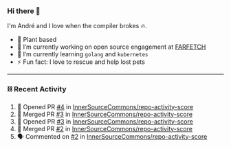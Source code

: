 ### Hi there 👋

I'm André and I love when the compiler brokes 🔥.

- 🥦 Plant based
- 🔭 I’m currently working on open source engagement at [FARFETCH](https://github.com/Farfetch) 
- 🌱 I’m currently learning `golang` and `kubernetes`
- ⚡ Fun fact: I love to rescue and help lost pets

---

### ⛓️ Recent Activity

<!--START_SECTION:activity-->
1. 💪 Opened PR [#4](https://github.com/InnerSourceCommons/repo-activity-score/pull/4) in [InnerSourceCommons/repo-activity-score](https://github.com/InnerSourceCommons/repo-activity-score)
2. 🎉 Merged PR [#3](https://github.com/InnerSourceCommons/repo-activity-score/pull/3) in [InnerSourceCommons/repo-activity-score](https://github.com/InnerSourceCommons/repo-activity-score)
3. 💪 Opened PR [#3](https://github.com/InnerSourceCommons/repo-activity-score/pull/3) in [InnerSourceCommons/repo-activity-score](https://github.com/InnerSourceCommons/repo-activity-score)
4. 🎉 Merged PR [#2](https://github.com/InnerSourceCommons/repo-activity-score/pull/2) in [InnerSourceCommons/repo-activity-score](https://github.com/InnerSourceCommons/repo-activity-score)
5. 🗣 Commented on [#2](https://github.com/InnerSourceCommons/repo-activity-score/issues/2) in [InnerSourceCommons/repo-activity-score](https://github.com/InnerSourceCommons/repo-activity-score)
<!--END_SECTION:activity-->

<!--
**3cpt/3cpt** is a ✨ _special_ ✨ repository because its `README.md` (this file) appears on your GitHub profile.

Here are some ideas to get you started:

- 🔭 I’m currently working on ...
- 🌱 I’m currently learning ...
- 👯 I’m looking to collaborate on ...
- 🤔 I’m looking for help with ...
- 💬 Ask me about ...
- 📫 How to reach me: ...
- 😄 Pronouns: ...
- ⚡ Fun fact: ...
-->
